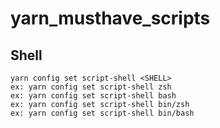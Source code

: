 # yarn_musthave_scripts

## Shell
```
yarn config set script-shell <SHELL>
ex: yarn config set script-shell zsh
ex: yarn config set script-shell bash
ex: yarn config set script-shell bin/zsh
ex: yarn config set script-shell bin/bash
```
